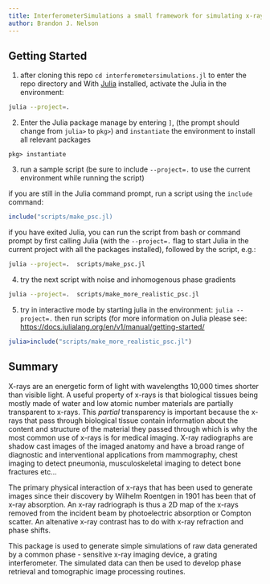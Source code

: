 ```yaml
---
title: InterferometerSimulations a small framework for simulating x-ray grating interferometry in Julia
author: Brandon J. Nelson
---
```



## Getting Started

1. after cloning this repo `cd interferometersimulations.jl` to enter the repo directory and With [Julia](https://julialang.org/) installed, activate the Julia in the environment:
```bash
julia --project=.
```
2. Enter the Julia package manage by entering `]`, (the prompt should change from `julia>` to `pkg>`) and `instantiate` the environment to install all relevant packages
```
pkg> instantiate
```
3. run a sample script (be sure to include `--project=.` to use the current environment while running the script)

if you are still in the Julia command prompt, run a script using the `include` command:

```julia
include("scripts/make_psc.jl)
```

if you have exited Julia, you can run the script from bash or command prompt by first calling Julia (with the `--project=.` flag to start Julia in the current project with all the packages installed), followed by the script, e.g.:

```bash
julia --project=.  scripts/make_psc.jl
```

4. try the next script with noise and inhomogenous phase gradients

```bash
julia --project=.  scripts/make_more_realistic_psc.jl
```

5. try in interactive mode by starting julia in the environment: `julia --project=.` then run scripts (for more information on Julia please see: <https://docs.julialang.org/en/v1/manual/getting-started/>

```julia
julia>include("scripts/make_more_realistic_psc.jl")
```

## Summary

X-rays are an energetic form of light with wavelengths 10,000 times shorter than visible light. A useful property of x-rays is that biological tissues being mostly made of water and low atomic number materials are partially transparent to x-rays. This *partial* transparency is important because the x-rays that pass through biological tissue contain information about the content and structure of the material they passed through which is why the most common use of x-rays is for medical imaging. X-ray radiographs are shadow cast images of the imaged anatomy and have a broad range of diagnostic and interventional applications from mammography, chest imaging to detect pneumonia, musculoskeletal imaging to detect bone fractures etc... 

The primary physical interaction of x-rays that has been used to generate images since their discovery by Wilhelm Roentgen in 1901 has been that of x-ray absorption. An x-ray radriograph is thus a 2D map of the x-rays removed from the incident beam by photoelectric absorption or Compton scatter. An altenative x-ray contrast has to do with x-ray refraction and phase shifts.

This package is used to generate simple simulations of raw data generated by a common phase - sensitive x-ray imaging device, a grating interferometer. The simulated data can then be used to develop phase retrieval and tomographic image processing routines.

